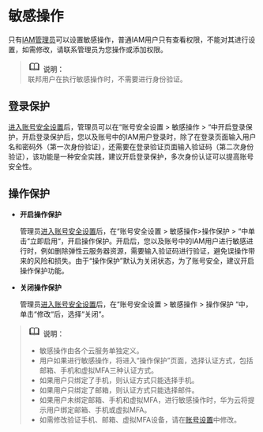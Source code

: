 # 敏感操作<a name="zh-cn_topic_0079477316"></a>

只有[IAM管理员](https://support.huaweicloud.com/usermanual-iam/zh-cn_topic_0079496985.html)可以设置敏感操作，普通IAM用户只有查看权限，不能对其进行设置，如需修改，请联系管理员为您操作或添加权限。

>![](public_sys-resources/icon-note.gif) **说明：**   
>联邦用户在执行敏感操作时，不需要进行身份验证。  

## 登录保护<a name="zh-cn_topic_0176803437_section6465133820464"></a>

[进入账号安全设置](账号安全设置概述.md#zh-cn_topic_0179263545_section113256158575)后，管理员可以在“账号安全设置  \>  敏感操作  \>   “中开启登录保护，开启登录保护后，您以及账号中的IAM用户登录时，除了在登录页面输入用户名和密码外（第一次身份验证），还需要在登录验证页面输入验证码（第二次身份验证），该功能是一种安全实践，建议开启登录保护，多次身份认证可以提高账号安全性。

## 操作保护<a name="zh-cn_topic_0176803437_section1726444984619"></a>

-   **开启操作保护**

    管理员[进入账号安全设置](账号安全设置概述.md#zh-cn_topic_0179263545_section113256158575)后，在“账号安全设置  \>  敏感操作\>操作保护  \>   “中单击“立即启用“，开启操作保护。开启后，您以及账号中的IAM用户进行敏感进行时，例如删除弹性云服务器资源，需要输入验证码进行验证，避免误操作带来的风险和损失。由于“操作保护”默认为关闭状态，为了账号安全，建议开启操作保护功能。

-   **关闭操作保护**

    管理员[进入账号安全设置](账号安全设置概述.md#zh-cn_topic_0179263545_section113256158575)后，在“账号安全设置  \>  敏感操作  \>  操作保护 “中，单击“修改“后，选择“关闭“。


>![](public_sys-resources/icon-note.gif) **说明：**   
>-   敏感操作由各个云服务单独定义。  
>-   用户如果进行敏感操作，将进入“操作保护”页面，选择认证方式，包括邮箱、手机和虚拟MFA三种认证方式。  
>    -   如果用户只绑定了手机，则认证方式只能选择手机。  
>    -   如果用户只绑定了邮箱，则认证方式只能选择邮件。  
>    -   如果用户未绑定邮箱、手机和虚拟MFA，进行敏感操作时，华为云将提示用户绑定邮箱、手机或虚拟MFA。  
>-   如需修改验证手机、邮箱、虚拟MFA设备，请在[账号设置](账号设置.md#iam_01_0703)中修改。  

